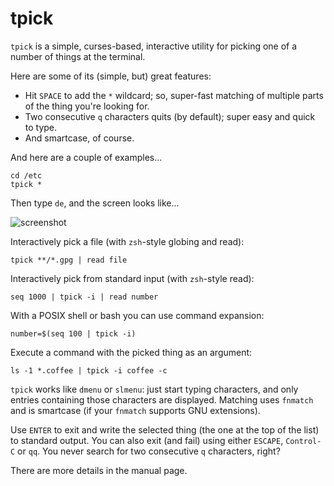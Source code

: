 tpick
=====

`tpick` is a simple, curses-based, interactive utility for picking one of a
number of things at the terminal.

Here are some of its (simple, but) great features:

- Hit `SPACE` to add the `*` wildcard; so, super-fast matching of multiple parts of the thing you're looking for.
- Two consecutive `q` characters quits (by default); super easy and quick to type.
- And smartcase, of course.

And here are a couple of examples...

    cd /etc
    tpick *

Then type `de`, and the screen looks like...

![screenshot](https://raw.githubusercontent.com/smblott-github/tpick/master/misc/screenshot1.png)

Interactively pick a file (with `zsh`-style globing and read):

    tpick **/*.gpg | read file

Interactively pick from standard input (with `zsh`-style read):

    seq 1000 | tpick -i | read number

With a POSIX shell or bash you can use command expansion:

    number=$(seq 100 | tpick -i)

Execute a command with the picked thing as an argument:

    ls -1 *.coffee | tpick -i coffee -c

`tpick` works like `dmenu` or `slmenu`: just start typing characters, and only entries containing those characters are displayed.  Matching uses `fnmatch` and is smartcase (if your `fnmatch` supports GNU extensions).

Use `ENTER` to exit and write the selected thing (the one at the top of the list) to standard output.  You can also exit (and fail) using either `ESCAPE`, `Control-C` or `qq`.  You never search for two consecutive `q` characters, right?

There are more details in the manual page.
